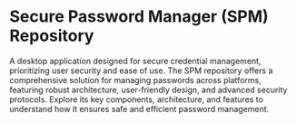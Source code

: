 # Secure Password Manager (SPM) Repository  

A desktop application designed for secure credential management, prioritizing user security and ease of use. The SPM repository offers a comprehensive solution for managing passwords across platforms, featuring robust architecture, user-friendly design, and advanced security protocols. Explore its key components, architecture, and features to understand how it ensures safe and efficient password management.
